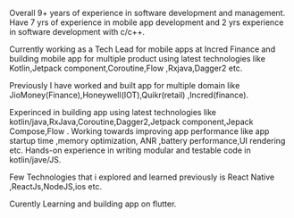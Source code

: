 Overall 9+ years of experience in software development and management. Have 7 yrs of experience in mobile app development and 2 yrs experience in  software development with c/c++.

Currently working as a Tech Lead for mobile apps at Incred Finance and building mobile app for multiple product using latest technologies like Kotlin,Jetpack component,Coroutine,Flow ,Rxjava,Dagger2 etc.

Previously I have worked and built app for multiple domain like JioMoney(Finance),Honeywell(IOT),Quikr(retail) ,Incred(finance).

Experinced in building app using latest technologies like kotlin/java,RxJava,Coroutine,Dagger2,Jetpack component,Jepack Compose,Flow . Working towards improving app performance like app startup time ,memory optimization, ANR ,battery performance,UI rendering etc. Hands-on experience in writing modular and testable code in kotlin/jave/JS. 

Few Technologies that i explored and learned previously is React Native ,ReactJs,NodeJS,ios etc.

Curently Learning and building app on flutter. 

